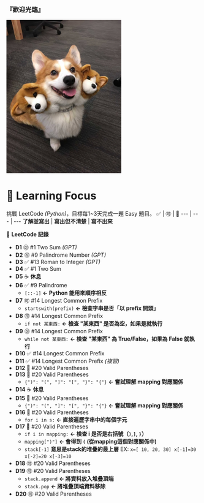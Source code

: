 ### 『歡迎光臨』
<img src="FLPBAwiaMAI5WX5.jpg" alt="image" width="300">

📖  Learning Focus
======
挑戰 LeetCode _(Python)_，目標每1~3天完成一題 Easy 題目。
✅ | 🉑 | 🚫
--- | --- | --- 
**了解並寫出** | **寫出但不清楚** | **寫不出來**

📌 **LeetCode 記錄**
- **D1** 🉑  #1  Two Sum *(GPT)*
- **D2** 🉑  #9  Palindrome Number *(GPT)*
- **D3** ✅  #13 Roman to Integer *(GPT)*
- **D4** ✅  #1  Two Sum  
- **D5** ☕ **休息**
- **D6** ✅  #9  Palindrome  
  - `[::-1]` **<- Python 能用來順序相反**
- **D7** 🉑  #14 Longest Common Prefix  
  - `startswith(prefix)` **<- 檢查字串是否「以 prefix 開頭」**
- **D8** 🉑  #14 Longest Common Prefix  
  - `if not 某東西:` **<- 檢查 "某東西" 是否為空，如果是就執行**
- **D9** 🉑  #14 Longest Common Prefix  
  - `while not 某東西:` **<- 檢查 "某東西" 為 True/False，如果為 False 就執行**
- **D10** ✅  #14 Longest Common Prefix
- **D11** ✅  #14 Longest Common Prefix *(複習)*
- **D12** 🚫  #20 Valid Parentheses  
- **D13** 🚫  #20 Valid Parentheses  
  - `{")": "(", "]": "[", "}": "{"}` **<- 嘗試理解 mapping 對應關係**
- **D14** ☕ **休息**
- **D15** 🚫  #20 Valid Parentheses
  - `{")": "(", "]": "[", "}": "{"}` **<- 嘗試理解 mapping 對應關係**
- **D16** 🚫  #20 Valid Parentheses
  - `for i in s:` **<- 直接遍歷字串中的每個字元**
- **D17** 🚫  #20 Valid Parentheses
  - `if i in mapping:` **<- 檢查 i 是否是右括號（`)`,`]`, `}`）**
  - `mapping[")"]`  **<- 會得到 `(`  (從mapping這個對應關係中)**
  - `stack[-1]` **意思是stack的堆疊的最上層** EX: `x=[ 10, 20, 30] x[-1]=30 x[-2]=20 x[-3]=10`
- **D18** 🉑  #20 Valid Parentheses
- **D19** 🉑  #20 Valid Parentheses
   - `stack.append`  **<- 將資料放入堆疊頂端**
   - `stack.pop`     **<- 將堆疊頂端資料移除**
- **D20** 🉑  #20 Valid Parentheses

